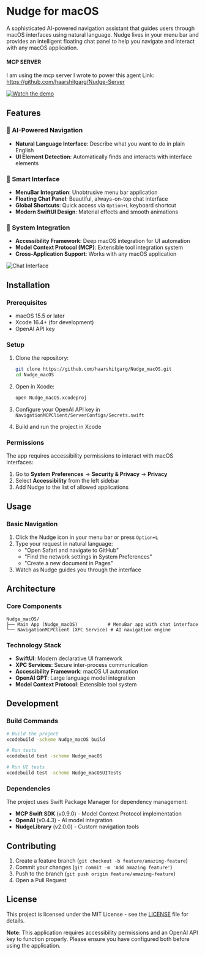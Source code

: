 # Nudge for macOS

A sophisticated AI-powered navigation assistant that guides users through macOS interfaces using natural language. Nudge lives in your menu bar and provides an intelligent floating chat panel to help you navigate and interact with any macOS application.

#### MCP SERVER
I am using the mcp server I wrote to power this agent
Link: https://github.com/haarshitgarg/Nudge-Server

[![Watch the demo](https://img.youtube.com/vi/F6bio6s9JWs/0.jpg)](https://youtu.be/F6bio6s9JWs)

## Features

### 🤖 AI-Powered Navigation
- **Natural Language Interface**: Describe what you want to do in plain English
- **UI Element Detection**: Automatically finds and interacts with interface elements

### 🎯 Smart Interface
- **MenuBar Integration**: Unobtrusive menu bar application
- **Floating Chat Panel**: Beautiful, always-on-top chat interface
- **Global Shortcuts**: Quick access via `Option+L` keyboard shortcut
- **Modern SwiftUI Design**: Material effects and smooth animations


### 🔧 System Integration
- **Accessibility Framework**: Deep macOS integration for UI automation
- **Model Context Protocol (MCP)**: Extensible tool integration system
- **Cross-Application Support**: Works with any macOS application

![Chat Interface](screenshots/chat-interface.png)

## Installation

### Prerequisites
- macOS 15.5 or later
- Xcode 16.4+ (for development)
- OpenAI API key

### Setup
1. Clone the repository:
   ```bash
   git clone https://github.com/haarshitgarg/Nudge_macOS.git
   cd Nudge_macOS
   ```

2. Open in Xcode:
   ```bash
   open Nudge_macOS.xcodeproj
   ```

3. Configure your OpenAI API key in `NavigationMCPClient/ServerConfigs/Secrets.swift`

4. Build and run the project in Xcode

### Permissions
The app requires accessibility permissions to interact with macOS interfaces:
1. Go to **System Preferences** → **Security & Privacy** → **Privacy**
2. Select **Accessibility** from the left sidebar
3. Add Nudge to the list of allowed applications

## Usage

### Basic Navigation
1. Click the Nudge icon in your menu bar or press `Option+L`
2. Type your request in natural language:
   - "Open Safari and navigate to GitHub"
   - "Find the network settings in System Preferences"
   - "Create a new document in Pages"
3. Watch as Nudge guides you through the interface

## Architecture

### Core Components

```
Nudge_macOS/
├── Main App (Nudge_macOS)           # MenuBar app with chat interface
└── NavigationMCPClient (XPC Service) # AI navigation engine
```

### Technology Stack
- **SwiftUI**: Modern declarative UI framework
- **XPC Services**: Secure inter-process communication
- **Accessibility Framework**: macOS UI automation
- **OpenAI GPT**: Large language model integration
- **Model Context Protocol**: Extensible tool system

## Development

### Build Commands
```bash
# Build the project
xcodebuild -scheme Nudge_macOS build

# Run tests
xcodebuild test -scheme Nudge_macOS

# Run UI tests
xcodebuild test -scheme Nudge_macOSUITests
```

### Dependencies
The project uses Swift Package Manager for dependency management:
- **MCP Swift SDK** (v0.9.0) - Model Context Protocol implementation
- **OpenAI** (v0.4.3) - AI model integration
- **NudgeLibrary** (v2.0.0) - Custom navigation tools

## Contributing

1. Create a feature branch (`git checkout -b feature/amazing-feature`)
2. Commit your changes (`git commit -m 'Add amazing feature'`)
3. Push to the branch (`git push origin feature/amazing-feature`)
4. Open a Pull Request

## License

This project is licensed under the MIT License - see the [LICENSE](LICENSE) file for details.

**Note**: This application requires accessibility permissions and an OpenAI API key to function properly. Please ensure you have configured both before using the application.
